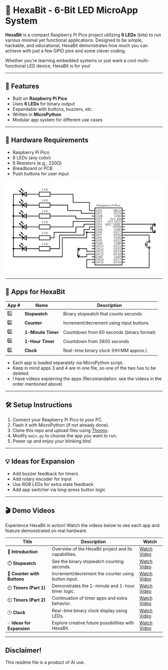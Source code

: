 # 🔷 HexaBit - 6-Bit LED MicroApp System

**HexaBit** is a compact Raspberry Pi Pico project utilizing **6 LEDs** (bits) to run various minimal yet functional applications. Designed to be simple, hackable, and educational, HexaBit demonstrates how much you can achieve with just a few GPIO pins and some clever coding. 

Whether you're learning embedded systems or just want a cool multi-functional LED device, HexaBit is for you!

---

## 🚀 Features

- Built on **Raspberry Pi Pico**
- Uses **6 LEDs** for binary output
- Expandable with buttons, buzzers, etc.
- Written in **MicroPython**
- Modular app system for different use cases

---

## 🔧 Hardware Requirements

- Raspberry Pi Pico
- 6 LEDs (any color)
- 6 Resistors (e.g., 220Ω)
- Breadboard or PCB
- Push buttons for user input

![Circuit](./Hexabit/diagrams/circuit.png)

---

## 🧠 Apps for HexaBit

| App # | Name                  | Description                                 |
|-------|-----------------------|---------------------------------------------|
| 1️⃣   | **Stopwatch**          | Binary stopwatch that counts seconds        |
| 2️⃣   | **Counter**            | Increment/decrement using input buttons     |
| 3️⃣   | **1-Minute Timer**     | Countdown from 60 seconds (binary format)   |
| 4️⃣   | **1-Hour Timer**       | Countdown from 3600 seconds                 |
| 5️⃣   | **Clock**              | Real-time binary clock (HH:MM approx.)   |

- Each app is loaded separately via MicroPython script. 
- Keep in mind apps 3 and 4 are in one file, so one of the two has to be deleted.
- I have videos explaining the apps (Recomandation: see the videos in the order mentioned above)
---

## 🛠️ Setup Instructions

1. Connect your Raspberry Pi Pico to your PC.
2. Flash it with MicroPython (if not already done).
3. Clone this repo and upload files using [Thonny](https://thonny.org/).
4. Modify `main.py` to choose the app you want to run.
5. Power up and enjoy your blinking bits!

---

## 💡 Ideas for Expansion

- Add buzzer feedback for timers
- Add rotary encoder for input
- Use RGB LEDs for extra state feedback
- Add app switcher via long-press button logic

---

## 🎬 Demo Videos

Experience HexaBit in action! Watch the videos below to see each app and feature demonstrated on real hardware.

| Title | Description | Watch |
|-------|-------------|-------|
| 🧭 **Introduction** | Overview of the HexaBit project and its capabilities. | [Watch Video](https://hc-cdn.hel1.your-objectstorage.com/s/v3/a8d303478983ad42c770b58a8853164f75be95bb_introduction.mp4) |
| ⏱️ **Stopwatch** | See the binary stopwatch counting seconds. | [Watch Video](https://hc-cdn.hel1.your-objectstorage.com/s/v3/90e5a23981201ba161b6cd162c83b12a36da6e44_stopwatch.mp4) |
| 🔢 **Counter with Buttons** | Increment/decrement the counter using button input. | [Watch Video](https://hc-cdn.hel1.your-objectstorage.com/s/v3/66531f7de94bc00e98d94bc6f1dca76859121da3_counter.mp4) |
| ⏲️ **Timers (Part 1)** | Demonstrates the 1-minute and 1-hour timer logic. | [Watch Video](https://hc-cdn.hel1.your-objectstorage.com/s/v3/43e7cd0f3bc0b1ed154fc84b6dc3d3625192933d_timers_part1.mp4) |
| ⏲️ **Timers (Part 2)** | Continuation of timer apps and extra behavior. | [Watch Video](https://hc-cdn.hel1.your-objectstorage.com/s/v3/b4bd8ca74b0d6686c3fbc84d6f72c52944103967_timer_part2.mp4) |
| 🕒 **Clock** | Real-time binary clock display using LEDs. | [Watch Video](https://hc-cdn.hel1.your-objectstorage.com/s/v3/266be22194b9b4084d841a01661ef5349219d142_clock.mp4) |
| 💡 **Ideas for Expansion** | Explore creative future possibilities with HexaBit. | [Watch Video](https://hc-cdn.hel1.your-objectstorage.com/s/v3/31a12bb31827b07beabea2949b3585878a92547f_ideas_for_expansion.mp4) |

---

## Disclaimer!

This readme file is a product of AI use.
